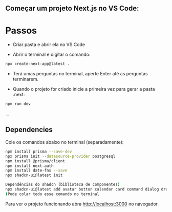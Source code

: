 
## Começar um projeto Next.js no VS Code:

# Passos
- Criar pasta e abrir ela no VS Code

- Abrir o terminal e digitar o comando:
```bash
npx create-next-app@latest .
```
- Terá umas perguntas no terminal, aperte Enter até as perguntas terminarem.

- Quando o projeto for criado inicie a primeira vez para gerar a pasta .next:
```bash
npm run dev
```

...

## Dependencies

Cole os comandos abaixo no terminal (separadamente):
```bash
npm install prisma --save-dev
npx prisma init --datasource-provider postgresql
npm install @prisma/client
npm install next-auth
npm install date-fns --save
npx shadcn-ui@latest init

Dependências do shadcn (biblioteca de componentes)
npx shadcn-ui@latest add avatar button calendar card command dialog drawer input label radio-group select textarea
(Pode colar todo esse comando no terminal
```


Para ver o projeto funcionando abra [http://localhost:3000](http://localhost:3000) no navegador.
